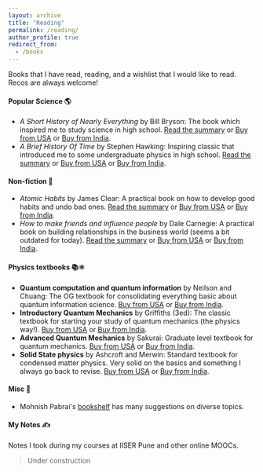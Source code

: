 ```yaml
---
layout: archive
title: "Reading"
permalink: /reading/
author_profile: true
redirect_from:
  - /books
---
```


Books that I have read, reading, and a wishlist that I would like to read. Recos are always welcome! 


#### Popular Science 🌎

- *A Short History of Nearly Everything* by Bill Bryson: The book which inspired me to study science in high school. <a href="TBA" target="_blank">Read the summary</a> or <a href="https://www.amazon.com/Short-History-Nearly-Everything/dp/1784161853" target="_blank">Buy from USA</a> or <a href="https://www.amazon.in/History-Nearly-Everything-Re-issue-Bryson/dp/1784161853" target="_blank">Buy from India</a>.
- *A Brief History Of Time* by Stephen Hawking: Inspiring classic that introduced me to some undergraduate physics in high school. <a href="TBA" target="_blank">Read the summary</a> or <a href="https://www.amazon.com/Brief-History-Time-Black-Holes/dp/0553175211" target="_blank">Buy from USA</a> or <a href="https://www.amazon.in/Brief-History-Time-Black-Holes/dp/0553175211" target="_blank">Buy from India</a>.

#### Non-fiction 📖

- *Atomic Habits* by James Clear: A practical book on how to develop good habits and undo bad ones. <a href="https://www.goodreads.com/review/show/4572587354" target="_blank">Read the summary</a> or <a href="https://www.amazon.com/Atomic-Habits-Proven-Build-Break/dp/0735211299" target="_blank">Buy from USA</a> or <a href="https://www.amazon.in/Atomic-Habits-James-Clear/dp/1847941834" target="_blank">Buy from India</a>.
- *How to make friends and influence people* by Dale Carnegie: A practical book on building relationships in the business world (seems a bit outdated for today). <a href="TBA" target="_blank">Read the summary</a> or <a href="TBA" target="_blank">Buy from USA</a> or <a href="TBA" target="_blank">Buy from India</a>.

#### Physics textbooks 📚⚛️

- **Quantum computation and quantum information** by Neilson and Chuang: The OG textbook for consolidating everything basic about quantum information science. <a href="https://www.amazon.com/Quantum-Computation-Information-Nielsen/dp/110761919X/" target="_blank">Buy from USA</a> or <a href="https://www.amazon.in/Quantum-Computation-Information-Nielsen/dp/110761919X/" target="_blank">Buy from India</a>.
- **Introductory Quantum Mechanics** by Griffiths (3ed): The classic textbook for starting your study of quantum mechanics (the physics way!). <a href="https://www.amazon.com/Introduction-Quantum-Mechanics-David-Griffiths/dp/1107189632/" target="_blank">Buy from USA</a> or <a href="https://www.amazon.in/Introduction-Quantum-Mechanics-David-Griffiths/dp/1107189632/" target="_blank">Buy from India</a>.
- **Advanced Quantum Mechanics** by Sakurai: Graduate level textbook for quantum mechanics. <a href="https://www.amazon.com/Advanced-quantum-mechanics-J-Sakurai/dp/8177589164/" target="_blank">Buy from USA</a> or <a href="https://www.amazon.in/Advanced-quantum-mechanics-J-Sakurai/dp/8177589164/" target="_blank">Buy from India</a>.
- **Solid State physics** by Ashcroft and Merwin: Standard textbook for condensed matter physics. Very solid on the basics and something I always go back to revise. <a href="https://www.amazon.com/Solid-State-Physics-N-David/dp/8131500527" target="_blank">Buy from USA</a> or <a href="https://www.amazon.in/Solid-State-Physics-N-David/dp/8131500527/" target="_blank">Buy from India</a>.

#### Misc 🌈

- Mohnish Pabrai's [bookshelf](http://www.chaiwithpabrai.com/bookshelf.html) has many suggestions on diverse topics.

#### My Notes ✍️
Notes I took during my courses at IISER Pune and other online MOOCs.
> Under construction
